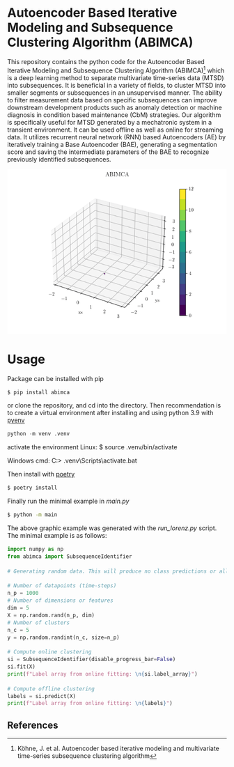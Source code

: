 # Autoencoder Based Iterative Modeling and Subsequence Clustering Algorithm (ABIMCA)

This repository contains the python code for the Autoencoder Based Iterative Modeling and Subsequence Clustering Algorithm (ABIMCA)[^koehn] which is a deep learning method to separate multivariate time-series data (MTSD) into subsequences. It is beneficial in a variety of fields, to cluster MTSD into smaller segments or subsequences in an unsupervised manner. The ability to filter measurement data based on specific subsequences can improve downstream development products such as anomaly detection or machine diagnosis in condition based maintenance (CbM) strategies. Our algorithm is specifically useful for MTSD generated by a mechatronic system in a transient environment. It can be used offline as well as online for streaming data. It utilizes recurrent neural network (RNN) based Autoencoders (AE) by iteratively training a Base Autoencoder (BAE), generating a segmentation score and saving the intermediate parameters of the BAE to recognize previously identified subsequences.

![Autoencoder Based Iterative Modeling and Subsequence Clustering Algorithm (ABIMCA)](abimca.gif)

# Usage

Package can be installed with pip

```bash
$ pip install abimca
```

or clone the repository, and cd into the directory. Then recommendation is to create a virtual environment after installing and using python 3.9 with [pyenv](https://github.com/pyenv/pyenv)

```python
python -m venv .venv
```
activate the environment
Linux:
    $ source .venv/bin/activate

Windows cmd:
    C:\> .venv\Scripts\activate.bat

Then install with [poetry](https://python-poetry.org/)

```bash
$ poetry install
```

Finally run the minimal example in *main.py*

```bash
$ python -m main
```


The above graphic example was generated with the *run_lorenz.py* script. The minimal example is as follows:

```python
import numpy as np
from abimca import SubsequenceIdentifier

# Generating random data. This will produce no class predictions or all points have the same class. For more reasonable results replace the data input with your mechatronic measurement data.

# Number of datapoints (time-steps)
n_p = 1000
# Number of dimensions or features
dim = 5
X = np.random.rand(n_p, dim)
# Number of clusters
n_c = 5
y = np.random.randint(n_c, size=n_p)

# Compute online clustering
si = SubsequenceIdentifier(disable_progress_bar=False)
si.fit(X)
print(f"Label array from online fitting: \n{si.label_array}")

# Compute offline clustering
labels = si.predict(X)
print(f"Label array from online fitting: \n{labels}")
```

## References
[^koehn]: Köhne, J. et al. Autoencoder based iterative modeling and multivariate time-series subsequence clustering algorithm